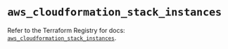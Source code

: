 # `aws_cloudformation_stack_instances`

Refer to the Terraform Registry for docs: [`aws_cloudformation_stack_instances`](https://registry.terraform.io/providers/hashicorp/aws/5.86.0/docs/resources/cloudformation_stack_instances).
